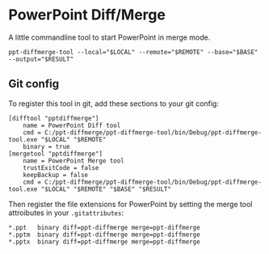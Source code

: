 # PowerPoint Diff/Merge

A little commandline tool to start PowerPoint in merge mode.

```
ppt-diffmerge-tool --local="$LOCAL" --remote="$REMOTE" --base="$BASE" --output="$RESULT" 
```

## Git config

To register this tool in git, add these sections to your git config:

```
[difftool "pptdiffmerge"]
	name = PowerPoint Diff tool
	cmd = C:/ppt-diffmerge/ppt-diffmerge-tool/bin/Debug/ppt-diffmerge-tool.exe "$LOCAL" "$REMOTE"
	binary = true
[mergetool "pptdiffmerge"]
	name = PowerPoint Merge tool
	trustExitCode = false
	keepBackup = false
	cmd = C:/ppt-diffmerge/ppt-diffmerge-tool/bin/Debug/ppt-diffmerge-tool.exe "$LOCAL" "$REMOTE" "$BASE" "$RESULT"
```

Then register the file extensions for PowerPoint by setting the merge tool attroibutes in your `.gitattributes`:

```
*.ppt	binary diff=ppt-diffmerge merge=ppt-diffmerge
*.pptm	binary diff=ppt-diffmerge merge=ppt-diffmerge
*.pptx	binary diff=ppt-diffmerge merge=ppt-diffmerge
```
